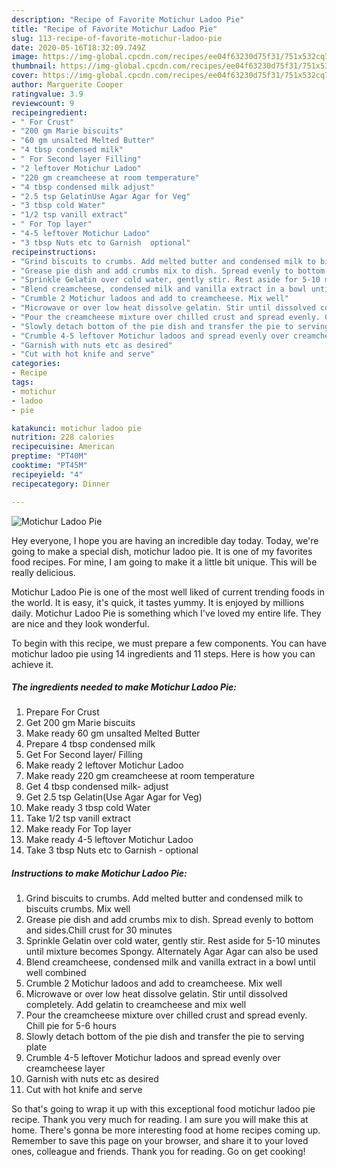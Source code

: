 ```yaml
---
description: "Recipe of Favorite Motichur Ladoo Pie"
title: "Recipe of Favorite Motichur Ladoo Pie"
slug: 113-recipe-of-favorite-motichur-ladoo-pie
date: 2020-05-16T18:32:09.749Z
image: https://img-global.cpcdn.com/recipes/ee04f63230d75f31/751x532cq70/motichur-ladoo-pie-recipe-main-photo.jpg
thumbnail: https://img-global.cpcdn.com/recipes/ee04f63230d75f31/751x532cq70/motichur-ladoo-pie-recipe-main-photo.jpg
cover: https://img-global.cpcdn.com/recipes/ee04f63230d75f31/751x532cq70/motichur-ladoo-pie-recipe-main-photo.jpg
author: Marguerite Cooper
ratingvalue: 3.9
reviewcount: 9
recipeingredient:
- " For Crust"
- "200 gm Marie biscuits"
- "60 gm unsalted Melted Butter"
- "4 tbsp condensed milk"
- " For Second layer Filling"
- "2 leftover Motichur Ladoo"
- "220 gm creamcheese at room temperature"
- "4 tbsp condensed milk adjust"
- "2.5 tsp GelatinUse Agar Agar for Veg"
- "3 tbsp cold Water"
- "1/2 tsp vanill extract"
- " For Top layer"
- "4-5 leftover Motichur Ladoo"
- "3 tbsp Nuts etc to Garnish  optional"
recipeinstructions:
- "Grind biscuits to crumbs. Add melted butter and condensed milk to biscuits crumbs. Mix well"
- "Grease pie dish and add crumbs mix to dish. Spread evenly to bottom and sides.Chill crust for 30 minutes"
- "Sprinkle Gelatin over cold water, gently stir. Rest aside for 5-10 minutes until mixture becomes Spongy. Alternately Agar Agar can also be used"
- "Blend creamcheese, condensed milk and vanilla extract in a bowl until well combined"
- "Crumble 2 Motichur ladoos and add to creamcheese. Mix well"
- "Microwave or over low heat dissolve gelatin. Stir until dissolved completely. Add gelatin to creamcheese and mix well"
- "Pour the creamcheese mixture over chilled crust and spread evenly. Chill pie for 5-6 hours"
- "Slowly detach bottom of the pie dish and transfer the pie to serving plate"
- "Crumble 4-5 leftover Motichur ladoos and spread evenly over creamcheese layer"
- "Garnish with nuts etc as desired"
- "Cut with hot knife and serve"
categories:
- Recipe
tags:
- motichur
- ladoo
- pie

katakunci: motichur ladoo pie 
nutrition: 228 calories
recipecuisine: American
preptime: "PT40M"
cooktime: "PT45M"
recipeyield: "4"
recipecategory: Dinner

---
```



![Motichur Ladoo Pie](https://img-global.cpcdn.com/recipes/ee04f63230d75f31/751x532cq70/motichur-ladoo-pie-recipe-main-photo.jpg)

Hey everyone, I hope you are having an incredible day today. Today, we're going to make a special dish, motichur ladoo pie. It is one of my favorites food recipes. For mine, I am going to make it a little bit unique. This will be really delicious.

Motichur Ladoo Pie is one of the most well liked of current trending foods in the world. It is easy, it's quick, it tastes yummy. It is enjoyed by millions daily. Motichur Ladoo Pie is something which I've loved my entire life. They are nice and they look wonderful.




To begin with this recipe, we must prepare a few components. You can have motichur ladoo pie using 14 ingredients and 11 steps. Here is how you can achieve it.

<!--inarticleads1-->

##### The ingredients needed to make Motichur Ladoo Pie:

1. Prepare  For Crust
1. Get 200 gm Marie biscuits
1. Make ready 60 gm unsalted Melted Butter
1. Prepare 4 tbsp condensed milk
1. Get  For Second layer/ Filling
1. Make ready 2 leftover Motichur Ladoo
1. Make ready 220 gm creamcheese at room temperature
1. Get 4 tbsp condensed milk- adjust
1. Get 2.5 tsp Gelatin(Use Agar Agar for Veg)
1. Make ready 3 tbsp cold Water
1. Take 1/2 tsp vanill extract
1. Make ready  For Top layer
1. Make ready 4-5 leftover Motichur Ladoo
1. Take 3 tbsp Nuts etc to Garnish - optional




<!--inarticleads2-->

##### Instructions to make Motichur Ladoo Pie:

1. Grind biscuits to crumbs. Add melted butter and condensed milk to biscuits crumbs. Mix well
1. Grease pie dish and add crumbs mix to dish. Spread evenly to bottom and sides.Chill crust for 30 minutes
1. Sprinkle Gelatin over cold water, gently stir. Rest aside for 5-10 minutes until mixture becomes Spongy. Alternately Agar Agar can also be used
1. Blend creamcheese, condensed milk and vanilla extract in a bowl until well combined
1. Crumble 2 Motichur ladoos and add to creamcheese. Mix well
1. Microwave or over low heat dissolve gelatin. Stir until dissolved completely. Add gelatin to creamcheese and mix well
1. Pour the creamcheese mixture over chilled crust and spread evenly. Chill pie for 5-6 hours
1. Slowly detach bottom of the pie dish and transfer the pie to serving plate
1. Crumble 4-5 leftover Motichur ladoos and spread evenly over creamcheese layer
1. Garnish with nuts etc as desired
1. Cut with hot knife and serve




So that's going to wrap it up with this exceptional food motichur ladoo pie recipe. Thank you very much for reading. I am sure you will make this at home. There's gonna be more interesting food at home recipes coming up. Remember to save this page on your browser, and share it to your loved ones, colleague and friends. Thank you for reading. Go on get cooking!
